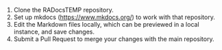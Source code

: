 1. Clone the RADocsTEMP repository.
2. Set up mkdocs (https://www.mkdocs.org/) to work with that repository. 
3. Edit the Markdown files locally, which can be previewed in a local instance, and save changes.
4. Submit a Pull Request to merge your changes with the main repository. 